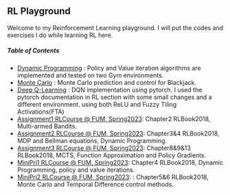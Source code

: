 ## RL Playground
Welcome to my Reinforcement Learning playground. I will put the codes and exercises I do while learning RL here.

##### Table of Contents
- [Dynamic Programming](https://github.com/Arya-Ebrahimi/RL-Playground/tree/main/Dynamic_Programming " Dynamic Programming") : Policy and Value iteration algorithms are implemented and tested on two Gym environments.
- [Monte Carlo](https://github.com/Arya-Ebrahimi/RL-Playground/tree/main/Monte_Carlo " Monte Carlo") : Monte Carlo prediction and control for Blackjack.
- [Deep Q-Learning](https://github.com/Arya-Ebrahimi/RL-Playground/tree/master/Deep-Q-Learning " DQN") : DQN implementation using pytorch. I used the pytorch documentation in RL section with some small changes and a different environment. using both ReLU and Fuzzy Tiling Activations(FTA)
- [Assignment1 RLCourse @ FUM, Spring2023](rl-playground/rlcourse-fum-assignment1-spring2023): Chapter2 RLBook2018, Multi-armed Bandits.
- [Assignment2 RLCourse @ FUM, Spring2023](rl-playground/rlcourse-fum-assignment2-spring2023): Chapter3&4 RLBook2018, MDP and Bellman equations, Dynamic Programming.
- [Assignment3 RLCourse @ FUM, Spring2023](rl-playground/rlcourse-fum-assignment3-spring2023): Chapter8&9&13 RLBook2018, MCTS, Function Approximation and Policy Gradients.
- [MiniPrj1 RLCourse @ FUM, Spring2023](rl-playground/rlcourse-fum-miniprj1-spring2023): Chapter4 RLBook2018, Dynamic Programming, policy and value iterations.
- [MiniPrj2 RLCourse @ FUM, Spring2023](rl-playground/rlcourse-fum-miniprj2-spring2023): : Chapter5&6 RLBook2018, Monte Carlo and Temporal Difference control methods.

